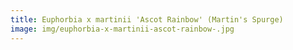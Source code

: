 ```yaml
---
title: Euphorbia x martinii 'Ascot Rainbow' (Martin's Spurge)
image: img/euphorbia-x-martinii-ascot-rainbow-.jpg
---
```


